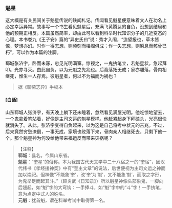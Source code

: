 <script type="text/javascript">
    var head = document.getElementsByTagName('head')[0];
    cssURL = '/public/liao.css';
    linkTag = document.createElement('link');
    linkTag.href = cssURL;
    linkTag.setAttribute('type','text/css');
    linkTag.setAttribute('rel','stylesheet');
    head.appendChild(linkTag);
</script>
### 魁星

这大概是有关民间关于魁星传说的轶闻札记。传闻看见魁星便意味着文人在功名上必定幸运异常。故事写一个书生看见魁星后，充满飞黄腾达的自负，没想到结局和他的预期正相反。本篇虽然简率，却由此可以看到科举时代知识分子的几近变态的心理。本书卷九《王子安》篇的“异史氏曰”说：秀才入闱，“迨望报也，草木皆惊，梦想亦幻。时作一得志想，则顷刻而楼阁俱成；作一失志想，则瞬息而骸骨已朽”，可以作为本篇的注脚。

郓城张济字，卧而未寐，忽见光明满室。惊视之，一鬼执笔立，若魁星状。急起拜叩。光亦寻灭。由此自负，以为元魁之先兆也。后竟落拓无成；家亦雕落，骨内相继死，惟生一人存焉。彼魁星者，何以不为福而为祸也？

</section>

> 据《聊斋志异》手稿本

#### [白话]
<aside>

山东郓城人张济宇，有天晚上躺下还未睡着，忽然看见满屋光明。他吃惊地望去，一个鬼拿着笔站着，好像是主司文运的魁星模样。他赶紧起身下拜磕头，光亮很快就消失了。从此，张济宇变得自负起来，以为这是自己将考中状元的吉兆。不过，后来竟然穷愁潦倒，一事无成，家境也败落下来，骨肉亲人相继死去，只剩下他一个。那个魁星神为何没给他带来福运反而带来灾祸呢？

</aside>

> 【注释】  
<b>郓城</b>：县名。今属山东省。  
<b>魁星</b>：“奎星“的俗称。本为我国古代天文学中二十八宿之一的“奎宿”，因汉代纬书《孝经援神契》中有“奎主文章”的说法，后世便视为主司文运之神而加以崇祀。但神像“不能象‘奎’，改‘奎’为‘魁’，又不能象‘魁’，而取之字形，为鬼举足而起其斗。”（顾炎武《日知录》）所以魁星神像头部象鬼，一脚向后翘起，如“魁”字的大弯钩：一手捧斗，如“魁”字中的“斗”字！一手执笔，意为点定中式人的姓名。  
<b>元魁</b>：犹首魁，谓在科举考试中取得第一名。  
